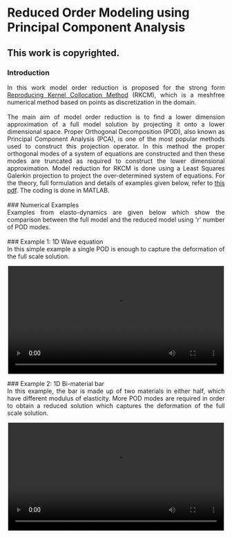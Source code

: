 # Reduced Order Modeling using Principal Component Analysis
## This work is copyrighted.

### Introduction
<div style="text-align: justify"> 
In this work model order reduction is proposed for the strong form <a href="https://doi.org/10.1002/num.20539" target="blank">Reproducing Kernel Collocation Method</a> (RKCM), which is a meshfree numerical method based on points as discretization in the domain.
<br/>
<br/>
The main aim of model order reduction is to find a lower dimension approximation of a full model solution by projecting it onto a lower dimensional space. Proper Orthogonal Decomposition (POD), also known as Principal Component Analysis (PCA), is one of the most popular methods used to construct this projection operator. In this method the proper orthogonal modes of a system of equations are constructed and then these modes are truncated as required to construct the lower dimensional approximation. Model reduction for RKCM is done using a Least Squares Galerkin projection to project the over-determined system of equations. For the theory, full formulation and details of examples given below, refer to <a href="LatexFormulation/main.pdf" target="blank">this pdf</a>. The coding is done in MATLAB. 
</div>

<br/>
### Numerical Examples
<div style="text-align: justify"> 
Examples from elasto-dynamics are given below which show the comparison between the full model and the reduced model using 'r' number of POD modes.
<br/>
<br/>
### Example 1: 1D Wave equation
<br/>
In this simple example a single POD is enough to capture the deformation of the full scale solution.
</div>

<p align="center">
<video width="500" controls preload>
  <source src="videos/Wave.mp4">
</video>
</p>

<div style="text-align: justify">
### Example 2: 1D Bi-material bar
<br/>
In this example, the bar is made up of two materials in either half, which have different modulus of elasticity. More POD modes are required in order to obtain a reduced solution which captures the deformation of the full scale solution.
</div>

<p align="center">
<video width="500" controls preload>
  <source src="videos/Bimaterial.mp4">
</video>
</p>

